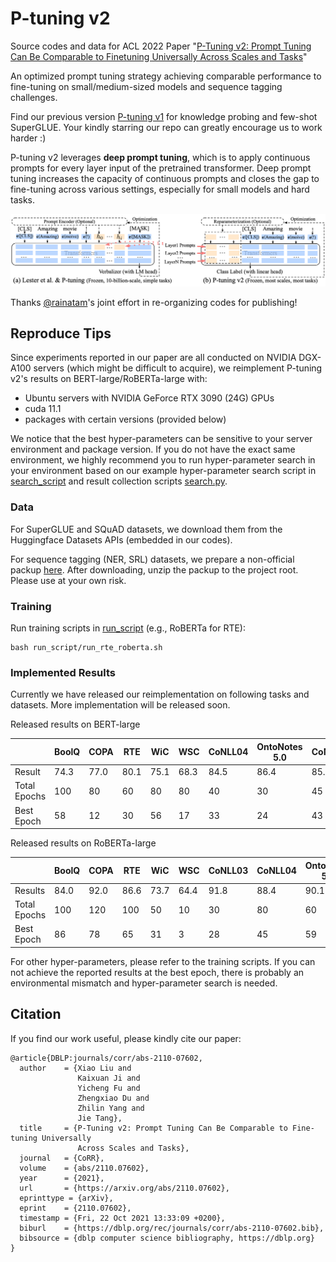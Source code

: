 # P-tuning v2


Source codes and data for ACL 2022 Paper
"[P-Tuning v2: Prompt Tuning Can Be Comparable to Finetuning Universally Across Scales and Tasks](https://arxiv.org/abs/2110.07602)"

An optimized prompt tuning strategy achieving comparable performance to fine-tuning on small/medium-sized models and sequence tagging challenges. 

Find our previous version [P-tuning v1](https://github.com/THUDM/P-tuning) for knowledge probing and few-shot SuperGLUE. Your kindly starring our repo can greatly encourage us to work harder :)

P-tuning v2 leverages **deep prompt tuning**, which is to apply continuous prompts for every layer input of the pretrained transformer. 
Deep prompt tuning increases the capacity of continuous prompts and closes the gap to fine-tuning across various settings, especially for small models and hard tasks.

![](figures/P-tuning-v2.png)

Thanks [@rainatam](https://github.com/rainatam)'s joint effort in re-organizing codes for publishing!

## Reproduce Tips
Since experiments reported in our paper are all conducted on NVIDIA DGX-A100 servers (which might be difficult to acquire), 
we reimplement P-tuning v2's results on BERT-large/RoBERTa-large with:

* Ubuntu servers with NVIDIA GeForce RTX 3090 (24G) GPUs
* cuda 11.1
* packages with certain versions (provided below)

We notice that the best hyper-parameters can be sensitive to your server environment and package version. 
If you do not have the exact same environment, we highly recommend you to run hyper-parameter search in your environment
based on our example hyper-parameter search script in [search_script](search_script) and result collection scripts [search.py](search.py).

### Data
For SuperGLUE and SQuAD datasets, we download them from the Huggingface Datasets APIs (embedded in our codes).

For sequence tagging (NER, SRL) datasets, we prepare a non-official packup [here](https://zenodo.org/record/6318701/files/P-tuning-v2_data.tar.gz?download=1). 
After downloading, unzip the packup to the project root.
Please use at your own risk.

### Training
Run training scripts in [run_script](run_script) (e.g., RoBERTa for RTE):

```shell
bash run_script/run_rte_roberta.sh
```

### Implemented Results
Currently we have released our reimplementation on following tasks and datasets. More implementation will be released soon.

Released results on BERT-large

|              | BoolQ | COPA | RTE  | WiC  | WSC  | CoNLL04 | OntoNotes 5.0 | CoNLL12 |
|--------------|-------|------|------|------|------|---------|---------------|---------|
| Result       | 74.3  | 77.0 | 80.1 | 75.1 | 68.3 | 84.5    | 86.4          | 85.3    |
| Total Epochs | 100   | 80   | 60   | 80   | 80   | 40      | 30            | 45      |
| Best Epoch   | 58    | 12   | 30   | 56   | 17   | 33      | 24            | 43      |

Released results on RoBERTa-large

|              | BoolQ | COPA | RTE  | WiC  | WSC  | CoNLL03 | CoNLL04 | OntoNotes 5.0 | CoNLL12 | CoNLL05 WSJ | CoNLL05 Brown | SQuAD 1.1 | SQuAD 2.0 |
|--------------|-------|------|------|------|------|---------|---------|---------------|---------|-------------|---------------|-----------|-----------|
| Results      | 84.0  | 92.0 | 86.6 | 73.7 | 64.4 | 91.8    | 88.4    | 90.1          | 84.7    | 89.4        | 83.9          | 88.1/94.2 | 81.3/84.7 |
| Total Epochs | 100   | 120  | 100  | 50   | 10   | 30      | 80      | 60            | 45      | 15          | -             | 30        | 10        |
| Best Epoch   | 86    | 78   | 65   | 31   | 3    | 28      | 45      | 59            | 37      | 13          | -             | 24        | 9         |

For other hyper-parameters, please refer to the training scripts. 
If you can not achieve the reported results at the best epoch, there is probably an environmental mismatch and hyper-parameter search is needed.

## Citation

If you find our work useful, please kindly cite our paper:

```
@article{DBLP:journals/corr/abs-2110-07602,
  author    = {Xiao Liu and
               Kaixuan Ji and
               Yicheng Fu and
               Zhengxiao Du and
               Zhilin Yang and
               Jie Tang},
  title     = {P-Tuning v2: Prompt Tuning Can Be Comparable to Fine-tuning Universally
               Across Scales and Tasks},
  journal   = {CoRR},
  volume    = {abs/2110.07602},
  year      = {2021},
  url       = {https://arxiv.org/abs/2110.07602},
  eprinttype = {arXiv},
  eprint    = {2110.07602},
  timestamp = {Fri, 22 Oct 2021 13:33:09 +0200},
  biburl    = {https://dblp.org/rec/journals/corr/abs-2110-07602.bib},
  bibsource = {dblp computer science bibliography, https://dblp.org}
}
```
